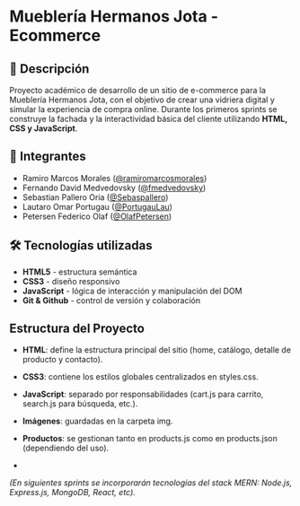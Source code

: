 # Mueblería Hermanos Jota - Ecommerce

## 📌 Descripción
Proyecto académico de desarrollo de un sitio de e-commerce para la Mueblería Hermanos Jota, con el objetivo de crear una vidriera digital y simular la experiencia de compra online. Durante los primeros sprints se construye la fachada y la interactividad básica del cliente utilizando **HTML, CSS y JavaScript**.

## 👥 Integrantes
- Ramiro Marcos Morales ([@ramiromarcosmorales](https://github.com/ramiromarcosmorales))
- Fernando David Medvedovsky ([@fmedvedovsky](https://github.com/fmedvedovsky))
- Sebastian Pallero Oria ([@Sebaspallero](https://github.com/Sebaspallero))
- Lautaro Omar Portugau ([@PortugauLau](https://github.com/PortugauLau))
- Petersen Federico Olaf ([@OlafPetersen](https://github.com/OlafPetersen))

## 🛠️ Tecnologías utilizadas
- **HTML5** - estructura semántica
- **CSS3** - diseño responsivo
- **JavaScript** - lógica de interacción y manipulación del DOM
- **Git & Github** - control de versión y colaboración

## Estructura del Proyecto
- **HTML**: define la estructura principal del sitio (home, catálogo, detalle de producto y contacto).

- **CSS3**: contiene los estilos globales centralizados en styles.css.

- **JavaScript**: separado por responsabilidades (cart.js para carrito, search.js para búsqueda, etc.).

- **Imágenes**: guardadas en la carpeta img.

- **Productos**: se gestionan tanto en products.js como en products.json (dependiendo del uso).
- 
*(En siguientes sprints se incorporarán tecnologías del stack MERN: Node.js, Express.js, MongoDB, React, etc).*



